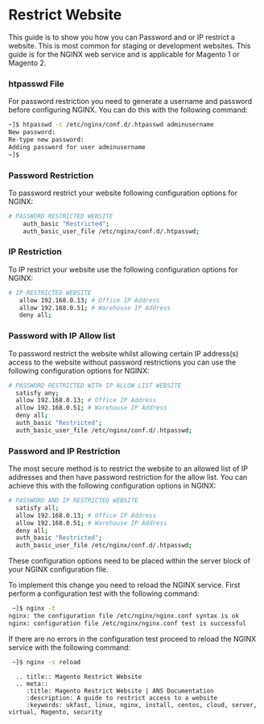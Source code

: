 # Restrict Website

This guide is to show you how you can Password and or IP restrict a website. This is most common for staging or development websites. This guide is for the NGINX web service and is applicable for Magento 1 or Magento 2.

### htpasswd File

For password restriction you need to generate a username and password before configuring NGINX. You can do this with the following command:

```bash
~]$ htpasswd -c /etc/nginx/conf.d/.htpasswd adminusername
New password:
Re-type new password:
Adding password for user adminusername
~]$
```
### Password Restriction

To password restrict your website following configuration options for NGINX:

```bash
# PASSWORD RESTRICTED WEBSITE
    auth_basic "Restricted";
    auth_basic_user_file /etc/nginx/conf.d/.htpasswd;
 ```

 ### IP Restriction

 To IP restrict your website use the following configuration options for NGINX:

 ```bash
# IP RESTRICTED WEBSITE
    allow 192.168.0.13; # Office IP Address
    allow 192.168.0.51; # Warehouse IP Address
    deny all;
 ```

 ### Password with IP Allow list

To password restrict the website whilst allowing certain IP address(s) access to the website without password restrictions you can use the following configuration options for NGINX:

  ```bash
# PASSWORD RESTRICTED WITH IP ALLOW LIST WEBSITE
    satisfy any;
    allow 192.168.0.13; # Office IP Address
    allow 192.168.0.51; # Warehouse IP Address
    deny all;
    auth_basic "Restricted";
    auth_basic_user_file /etc/nginx/conf.d/.htpasswd;
 ```

### Password and IP Restriction

The most secure method is to restrict the website to an allowed list of IP addresses and then have password restriction for the allow list. You can achieve this with the following configuration options in NGINX:

  ```bash
# PASSWORD AND IP RESTRICTED WEBSITE
    satisfy all;
    allow 192.168.0.13; # Office IP Address
    allow 192.168.0.51; # Warehouse IP Address
    deny all;
    auth_basic "Restricted";
    auth_basic_user_file /etc/nginx/conf.d/.htpasswd;
 ```

These configuration options need to be placed within the server block of your NGINX configuration file.

To implement this change you need to reload the NGINX service. First perform a configuration test with the following command:

```bash
 ~]$ nginx -t
nginx: the configuration file /etc/nginx/nginx.conf syntax is ok
nginx: configuration file /etc/nginx/nginx.conf test is successful
```

If there are no errors in the configuration test proceed to reload the NGINX service with the following command:

```bash
 ~]$ nginx -s reload
```

```eval_rst
  .. title:: Magento Restrict Website
  .. meta::
     :title: Magento Restrict Website | ANS Documentation
     :description: A guide to restrict access to a website
     :keywords: ukfast, linux, nginx, install, centos, cloud, server, virtual, Magento, security


